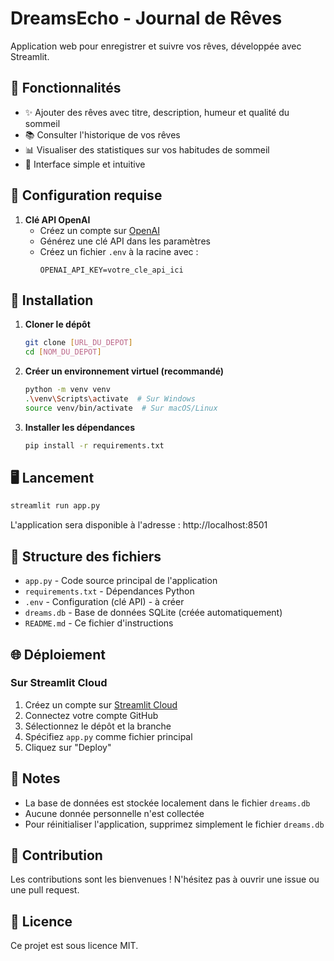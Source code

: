 # DreamsEcho - Journal de Rêves

Application web pour enregistrer et suivre vos rêves, développée avec Streamlit.

## 🌟 Fonctionnalités

- ✨ Ajouter des rêves avec titre, description, humeur et qualité du sommeil
- 📚 Consulter l'historique de vos rêves
- 📊 Visualiser des statistiques sur vos habitudes de sommeil
- 🎨 Interface simple et intuitive

## 🔑 Configuration requise

1. **Clé API OpenAI**
   - Créez un compte sur [OpenAI](https://platform.openai.com/)
   - Générez une clé API dans les paramètres
   - Créez un fichier `.env` à la racine avec :
     ```
     OPENAI_API_KEY=votre_cle_api_ici
     ```

## 🚀 Installation

1. **Cloner le dépôt**
   ```bash
   git clone [URL_DU_DEPOT]
   cd [NOM_DU_DEPOT]
   ```

2. **Créer un environnement virtuel (recommandé)**
   ```bash
   python -m venv venv
   .\venv\Scripts\activate  # Sur Windows
   source venv/bin/activate  # Sur macOS/Linux
   ```

3. **Installer les dépendances**
   ```bash
   pip install -r requirements.txt
   ```

## 🖥️ Lancement

```bash
streamlit run app.py
```

L'application sera disponible à l'adresse : http://localhost:8501

## 📁 Structure des fichiers

- `app.py` - Code source principal de l'application
- `requirements.txt` - Dépendances Python
- `.env` - Configuration (clé API) - à créer
- `dreams.db` - Base de données SQLite (créée automatiquement)
- `README.md` - Ce fichier d'instructions

## 🌐 Déploiement

### Sur Streamlit Cloud
1. Créez un compte sur [Streamlit Cloud](https://streamlit.io/cloud)
2. Connectez votre compte GitHub
3. Sélectionnez le dépôt et la branche
4. Spécifiez `app.py` comme fichier principal
5. Cliquez sur "Deploy"

## 📝 Notes

- La base de données est stockée localement dans le fichier `dreams.db`
- Aucune donnée personnelle n'est collectée
- Pour réinitialiser l'application, supprimez simplement le fichier `dreams.db`

## 🤝 Contribution

Les contributions sont les bienvenues ! N'hésitez pas à ouvrir une issue ou une pull request.

## 📄 Licence

Ce projet est sous licence MIT.
